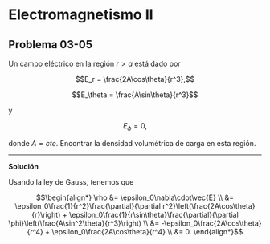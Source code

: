 # Electromagnetismo II
## Problema 03-05

Un campo eléctrico en la región $`r > a`$ está dado por

```math
E_r = \frac{2A\cos\theta}{r^3},
```

```math
E_\theta = \frac{A\sin\theta}{r^3}
```

y

```math
E_\phi = 0,
```

donde $`A=cte`$. Encontrar la densidad volumétrica de carga en
esta región.

---

**Solución**

Usando la ley de Gauss, tenemos que

```math
\begin{align*}
\rho  &= \epsilon_0\nabla\cdot\vec{E} \\
      &= \epsilon_0\frac{1}{r^2}\frac{\partial}{\partial r^2}\left(\frac{2A\cos\theta}{r}\right)
       + \epsilon_0\frac{1}{r\sin\theta}\frac{\partial}{\partial \phi}\left(\frac{A\sin^2\theta}{r^3}\right) \\
      &= -\epsilon_0\frac{2A\cos\theta}{r^4} + \epsilon_0\frac{2A\cos\theta}{r^4} \\
      &= 0.
\end{align*}
```
